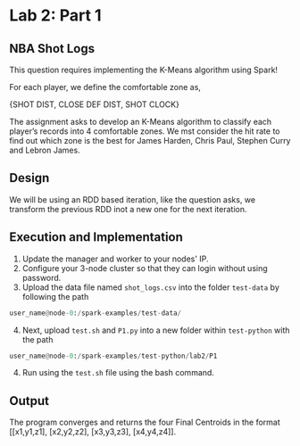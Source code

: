 # Lab 2: Part 1 

## NBA Shot Logs

This question requires implementing the K-Means algorithm using Spark!

For each player, we define the comfortable zone as, 

{SHOT DIST, CLOSE DEF DIST, SHOT CLOCK}

The assignment asks to develop an K-Means algorithm to classify each player’s records into 4 comfortable zones. We mst consider the hit rate to find out which zone is the best for James Harden, Chris Paul, Stephen Curry and Lebron James.

## Design

We will be using an RDD based iteration, like the question asks, we transform the previous RDD inot a new one for the next iteration.

## Execution and Implementation
1. Update the manager and worker to your nodes' IP.
2. Configure your 3-node cluster so that they can login without using password.
3. Upload the data file named `shot_logs.csv` into the folder `test-data` by following the path 
```python
user_name@node-0:/spark-examples/test-data/
```
4. Next, upload `test.sh` and `P1.py` into a new folder within `test-python` with the path
```python
user_name@node-0:/spark-examples/test-python/lab2/P1
```
4. Run using the `test.sh` file using the bash command.

## Output
The program converges and returns the four Final Centroids in the format [[x1,y1,z1], [x2,y2,z2], [x3,y3,z3], [x4,y4,z4]].




